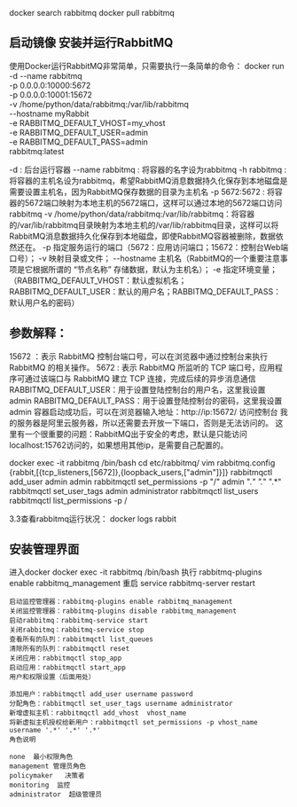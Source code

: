 docker search rabbitmq
docker pull rabbitmq

## 启动镜像 安装并运行RabbitMQ
使用Docker运行RabbitMQ非常简单，只需要执行一条简单的命令：
docker run -d --name rabbitmq \
    -p 0.0.0.0:10000:5672 \
    -p 0.0.0.0:10001:15672 \
    -v /home/python/data/rabbitmq:/var/lib/rabbitmq \
    --hostname myRabbit \
    -e RABBITMQ_DEFAULT_VHOST=my_vhost  \
    -e RABBITMQ_DEFAULT_USER=admin \
    -e RABBITMQ_DEFAULT_PASS=admin \
    rabbitmq:latest
    
-d : 后台运行容器
--name rabbitmq : 将容器的名字设为rabbitmq
-h rabbitmq : 将容器的主机名设为rabbitmq，希望RabbitMQ消息数据持久化保存到本地磁盘是需要设置主机名，因为RabbitMQ保存数据的目录为主机名
-p 5672:5672 : 将容器的5672端口映射为本地主机的5672端口，这样可以通过本地的5672端口访问rabbitmq
-v /home/python/data/rabbitmq:/var/lib/rabbitmq：将容器的/var/lib/rabbitmq目录映射为本地主机的/var/lib/rabbitmq目录，这样可以将RabbitMQ消息数据持久化保存到本地磁盘，即使RabbitMQ容器被删除，数据依然还在。
-p 指定服务运行的端口（5672：应用访问端口；15672：控制台Web端口号）；
-v 映射目录或文件；
--hostname  主机名（RabbitMQ的一个重要注意事项是它根据所谓的 “节点名称” 存储数据，默认为主机名）；
-e 指定环境变量；（RABBITMQ_DEFAULT_VHOST：默认虚拟机名；RABBITMQ_DEFAULT_USER：默认的用户名；RABBITMQ_DEFAULT_PASS：默认用户名的密码）

## 参数解释：
15672 ：表示 RabbitMQ 控制台端口号，可以在浏览器中通过控制台来执行 RabbitMQ 的相关操作。
5672 : 表示 RabbitMQ 所监听的 TCP 端口号，应用程序可通过该端口与 RabbitMQ 建立 TCP 连接，完成后续的异步消息通信
RABBITMQ_DEFAULT_USER：用于设置登陆控制台的用户名，这里我设置 admin
RABBITMQ_DEFAULT_PASS：用于设置登陆控制台的密码，这里我设置 admin
容器启动成功后，可以在浏览器输入地址：http://ip:15672/ 访问控制台
我的服务器是阿里云服务器，所以还需要去开放一下端口，否则是无法访问的。
这里有一个很重要的问题：RabbitMQ出于安全的考虑，默认是只能访问localhost:15762访问的，如果想用其他ip，是需要自己配置的。


docker exec -it rabbitmq /bin/bash
cd etc/rabbitmq/
vim rabbitmq.config
{rabbit,[{tcp_listeners,[5672]},{loopback_users,["admin"]}]}
rabbitmqctl add_user admin admin
rabbitmqctl set_permissions -p "/" admin ".*" ".*" ".*"
rabbitmqctl set_user_tags admin administrator
rabbitmqctl list_users
rabbitmqctl list_permissions -p /

3.3查看rabbitmq运行状况：
docker logs rabbit


## 安装管理界面
进入docker
docker exec -it rabbitmq /bin/bash
执行
rabbitmq-plugins enable rabbitmq_management
重启
service rabbitmq-server restart


```
启动监控管理器：rabbitmq-plugins enable rabbitmq_management
关闭监控管理器：rabbitmq-plugins disable rabbitmq_management
启动rabbitmq：rabbitmq-service start
关闭rabbitmq：rabbitmq-service stop
查看所有的队列：rabbitmqctl list_queues
清除所有的队列：rabbitmqctl reset
关闭应用：rabbitmqctl stop_app
启动应用：rabbitmqctl start_app
用户和权限设置（后面用处）
 
添加用户：rabbitmqctl add_user username password
分配角色：rabbitmqctl set_user_tags username administrator
新增虚拟主机：rabbitmqctl add_vhost  vhost_name
将新虚拟主机授权给新用户：rabbitmqctl set_permissions -p vhost_name username '.*' '.*' '.*'
角色说明
 
none  最小权限角色
management 管理员角色
policymaker   决策者
monitoring  监控
administrator  超级管理员 
```








